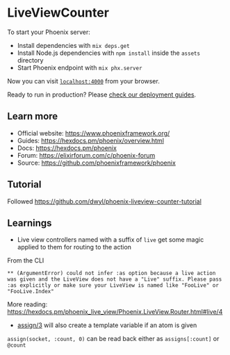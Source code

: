 # LiveViewCounter

To start your Phoenix server:

- Install dependencies with `mix deps.get`
- Install Node.js dependencies with `npm install` inside the `assets` directory
- Start Phoenix endpoint with `mix phx.server`

Now you can visit [`localhost:4000`](http://localhost:4000) from your browser.

Ready to run in production? Please [check our deployment guides](https://hexdocs.pm/phoenix/deployment.html).

## Learn more

- Official website: https://www.phoenixframework.org/
- Guides: https://hexdocs.pm/phoenix/overview.html
- Docs: https://hexdocs.pm/phoenix
- Forum: https://elixirforum.com/c/phoenix-forum
- Source: https://github.com/phoenixframework/phoenix

## Tutorial

Followed https://github.com/dwyl/phoenix-liveview-counter-tutorial

## Learnings

- Live view controllers named with a suffix of `live` get some magic applied to them for routing to the action

From the CLI

```
** (ArgumentError) could not infer :as option because a live action was given and the LiveView does not have a "Live" suffix. Please pass :as explicitly or make sure your LiveView is named like "FooLive" or "FooLive.Index"
```

More reading:
https://hexdocs.pm/phoenix_live_view/Phoenix.LiveView.Router.html#live/4

- [assign/3](https://hexdocs.pm/phoenix_live_view/Phoenix.LiveView.html?#assign/3) will also create a template variable if an atom is given

`assign(socket, :count, 0)` can be read back either as `assigns[:count]` or `@count`
